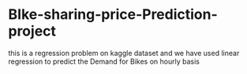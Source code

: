 # BIke-sharing-price-Prediction-project
this is a regression problem on kaggle dataset and we have used linear regression to predict the Demand for Bikes on hourly basis
